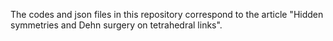 The codes and json files in this repository correspond to the article "Hidden symmetries and Dehn surgery on tetrahedral links".
